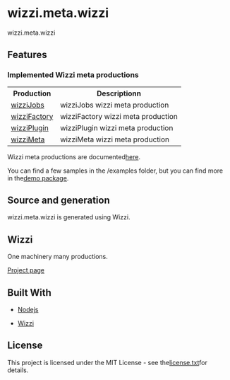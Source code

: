 # wizzi.meta.wizzi

wizzi.meta.wizzi

## Features
### Implemented Wizzi meta productions

<table>
<tr>
<th>Production</th>
<th>Descriptionn</th>
</tr>
<tr>
<td>
<a href https://github.com//wizzi.meta.wizzi/tree/master/.wizzi/ittf/lib/wizzi/productions/wizziJobs.wfproduction.ittf>wizziJobs</a><td>wizziJobs wizzi meta production</td>
</tr>
<tr>
<td>
<a href https://github.com//wizzi.meta.wizzi/tree/master/.wizzi/ittf/lib/wizzi/productions/wizziFactory.wfproduction.ittf>wizziFactory</a><td>wizziFactory wizzi meta production</td>
</tr>
<tr>
<td>
<a href https://github.com//wizzi.meta.wizzi/tree/master/.wizzi/ittf/lib/wizzi/productions/wizziPlugin.wfproduction.ittf>wizziPlugin</a><td>wizziPlugin wizzi meta production</td>
</tr>
<tr>
<td>
<a href https://github.com//wizzi.meta.wizzi/tree/master/.wizzi/ittf/lib/wizzi/productions/wizziMeta.wfproduction.ittf>wizziMeta</a><td>wizziMeta wizzi meta production</td>
</tr>
</table>



<p>Wizzi meta productions are documented<a href="https://stfnbssl.github.io/wizzi/docs/wizziplugins.html">here</a>.</p>



<p>You can find a few samples in the /examples folder, but you can find more in the<a href="https://github.com/wizzifactory/wizzi/tree/master/packages/wizzi-demo/.wizzi/ittf/examples/advanced/plugins">demo package</a>.</p>

## Source and generation
wizzi.meta.wizzi is generated using Wizzi.

## Wizzi

One machinery many productions.


<p><a href="https://stfnbssl.github.io/wizzi">Project page</a></p>

## Built With
* [Nodejs](https://nodejs.org)

* [Wizzi](https://github.com/stfnbssl/wizzi)


## License

<p>This project is licensed under the MIT License - see the<a href="license.txt">license.txt</a>for details.</p>

